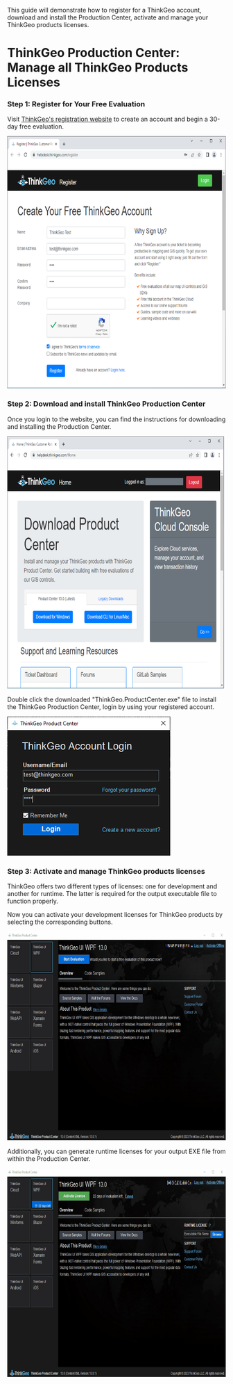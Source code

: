 This guide will demonstrate how to register for a ThinkGeo account, download and install the Production Center,  activate and manage your ThinkGeo products licenses.

# ThinkGeo Production Center: Manage all ThinkGeo Products Licenses

### Step 1: Register for Your Free Evaluation

Visit [ThinkGeo's registration website](https://helpdesk.thinkgeo.com/register) to create an account and begin a 30-day free evaluation. 

<img src="./assets/Create_ThinkGeo_Account.png"  width="720" height="580">

### Step 2: Download and install ThinkGeo Production Center

Once you login to the website, you can find the instructions for downloading and installing the Production Center. 

<img src="./assets/Download_Production_Center.png" width="720" height="580">

Double click the downloaded "ThinkGeo.ProductCenter.exe" file to install the ThinkGeo Production Center, login by using your registered account.

![Download Production Center](./assets/ThinkGeo_Account_Login_ScreenShot.png "Download Production Center")

### Step 3: Activate and manage ThinkGeo products licenses

ThinkGeo offers two different types of licenses: one for development and another for runtime. The latter is required for the output executable file to function properly.

Now you can activate your development licenses for ThinkGeo products by selecting the corresponding buttons. 

<img src="./assets/Activate_Development_License_ScreenShot.gif" width="820" height="480">

Additionally, you can generate runtime licenses for your output EXE file from within the Production Center. 

<img src="./assets/Generate_Runtime_License_ScreenShot.gif" width="820" height="480">

